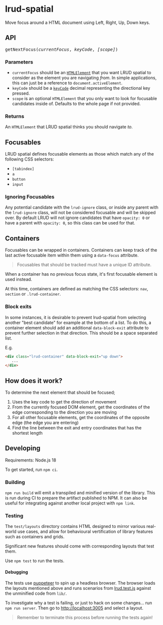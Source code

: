 # lrud-spatial

Move focus around a HTML document using Left, Right, Up, Down keys.

## API
<pre>
getNextFocus(<i>currentFocus</i>, <i>keyCode</i>, <i>[scope]</i>)
</pre>

### Parameters
* `currentFocus` should be an
[`HTMLElement`](https://developer.mozilla.org/en-US/docs/Web/API/HTMLElement)
that you want LRUD spatial to consider as the element you are navigating _from_.
In simple applications, this can just be a reference to `document.activeElement`.
* `keyCode` should be a
[`keyCode`](https://developer.mozilla.org/en-US/docs/Web/API/KeyboardEvent/keyCode)
decimal representing the directional key pressed.
* `scope` is an optional `HTMLElement` that you only want to look for focusable candidates inside of. Defaults to the whole page if not provided.

### Returns
An `HTMLElement` that LRUD spatial thinks you should
navigate _to_.

## Focusables
LRUD spatial defines focusable elements as those which match any of the
following CSS selectors:
* `[tabindex]`
* `a`
* `button`
* `input`

### Ignoring Focusables
Any potential candidate with the `lrud-ignore` class, or inside any parent with the `lrud-ignore` class, will not be considered focusable and will be skipped over. By default LRUD will not ignore candidates that have `opacity: 0` or have a parent with `opacity: 0`, so this class can be used for that.

## Containers
Focusables can be wrapped in containers. Containers can keep track of the last
active focusable item within them using a `data-focus` attribute.

> Focusables that should be tracked must have a unique ID attribute.

When a container has no previous focus state, it's first focusable element is
used instead.

At this time, containers are defined as matching the CSS selectors:
`nav`, `section` or `.lrud-container`.

### Block exits
In some instances, it is desirable to prevent lrud-spatial from selecting another 
"best candidate" for example at the bottom of a list. To do this, a container element 
should add an additional `data-block-exit` attribute to prevent further selection in 
that direction. This should be a space separated list.

E.g. 
```html
<div class="lrud-container" data-block-exit="up down">
   ...
</div>
```

## How does it work?
To determine the next element that should be focused;

1. Uses the key code to get the direction of movement
2. From the currently focused DOM element, get the coordinates of the edge
   corresponding to the direction you are moving
3. For all other focusable elements, get the coordinates of the opposite edge
   (the edge you are entering)
4. Find the line between the exit and entry coordinates that has the shortest
   length

## Developing
Requirements: Node.js 18

To get started, run `npm ci`.

### Building
`npm run build` will emit a transpiled and minified version of the library.
This is run during CI to prepare the artifact published to NPM. It can also be
useful for integrating against another local project with `npm link`.

### Testing
The `test/layouts` directory contains HTML designed to mirror various
real-world use cases, and allow for behavioural vertification of library
features such as containers and grids.

Significant new features should come with corresponding layouts that test them.

Use `npm test` to run the tests.

#### Debugging
The tests use [puppeteer](https://github.com/puppeteer/puppeteer) to spin up a
headless browser. The browser loads the layouts mentioned above and runs
scenarios from [lrud.test.js](./test/lrud.test.js) against the unminified
code from `lib/`.

To investigate why a test is failing, or just to hack on some changes... run
`npm run server`. Then go to [http://localhost:3005](http://localhost:3005) and
select a layout.

> Remember to terminate this process before running the tests again!